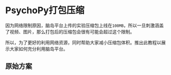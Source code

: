 # PsychoPy打包压缩

因为网络限制原因，脑岛平台上传的实验压缩包上线在`100MB`，所以一旦刺激涵盖了视频、图片，那么打包后的压缩包会很有可能会超过这个限制。

所以，为了更好的利用网络资源，同时帮助大家减小压缩包体积。推出此教程以展示大家如何充分利用脑岛平台。

## 原始方案



